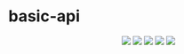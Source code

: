 # basic-api
<p align="center">
  <img src="https://img.shields.io/github/license/minomy13/basic-api">
  <img src="https://img.shields.io/github/last-commit/minomy13/basic-api">
  <img src="https://img.shields.io/tokei/lines/github/minomy13/basic-api">
  <img src="https://img.shields.io/github/languages/code-size/minomy13/basic-api">
  <img src="https://img.shields.io/github/languages/top/minomy13/basic-api">
</p>
